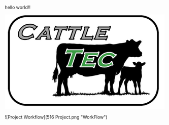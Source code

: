 hello world!!


![CattleTEC](CattleTEC-PNG.png "CattleTEC Logo")

![Project Workflow](516 Project.png "WorkFlow")
